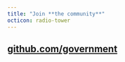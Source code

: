 ```yaml
---
title: "Join **the community**"
octicon: radio-tower
---
```


## [github.com/government](https://github.com/government)
